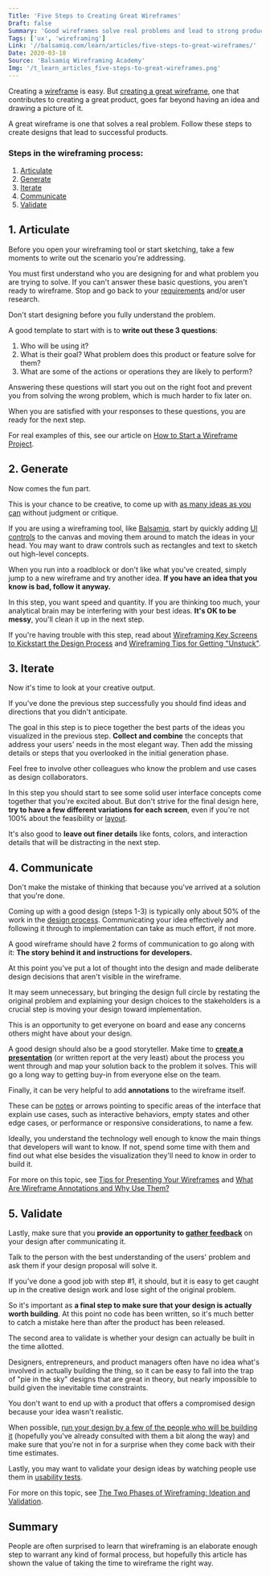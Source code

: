 ```yaml
---
Title: 'Five Steps to Creating Great Wireframes'
Draft: false
Summary: 'Good wireframes solve real problems and lead to strong products. From writing out the scenario to gathering inputs, here is a proven path to a great website or app.'
Tags: ['ux', 'wireframing']
Link: '//balsamiq.com/learn/articles/five-steps-to-great-wireframes/'
Date: 2020-03-18
Source: 'Balsamiq Wireframing Academy'
Img: '/t_learn_articles_five-steps-to-great-wireframes.png'
---
```


Creating a [wireframe](https://balsamiq.com/learn/articles/what-are-wireframes/) is easy. But [creating a great wireframe](https://balsamiq.com/learn/articles/ten-principles-effective-wireframes/), one that contributes to creating a great product, goes far beyond having an idea and drawing a picture of it.

A great wireframe is one that solves a real problem. Follow these steps to create designs that lead to successful products.

### Steps in the wireframing process:

1.  [Articulate](#1-articulate)
2.  [Generate](#2-generate)
3.  [Iterate](#3-iterate)
4.  [Communicate](#4-communicate)
5.  [Validate](#5-validate)

1\. Articulate
--------------

Before you open your wireframing tool or start sketching, take a few moments to write out the scenario you're addressing.

You must first understand who you are designing for and what problem you are trying to solve. If you can't answer these basic questions, you aren't ready to wireframe. Stop and go back to your [requirements](https://balsamiq.com/learn/courses/intro-to-ui-design/creating-software-guide/#step-1-gather-requirements) and/or user research.

Don't start designing before you fully understand the problem.

A good template to start with is to **write out these 3 questions**:

1.  Who will be using it?
2.  What is their goal? What problem does this product or feature solve for them?
3.  What are some of the actions or operations they are likely to perform?

Answering these questions will start you out on the right foot and prevent you from solving the wrong problem, which is much harder to fix later on.

When you are satisfied with your responses to these questions, you are ready for the next step.

For real examples of this, see our article on [How to Start a Wireframe Project](https://balsamiq.com/learn/articles/how-to-start-a-wireframe/).


2\. Generate
------------

Now comes the fun part.

This is your chance to be creative, to come up with [as many ideas as you can](https://balsamiq.com/learn/courses/intro-to-ui-design/creating-software-guide/#step-2-sketch-out-ideas) without judgment or critique.

If you are using a wireframing tool, like [Balsamiq](https://balsamiq.com/wireframes/), start by quickly adding [UI controls](https://balsamiq.com/learn/courses/intro-to-ui-design/ui-controls/) to the canvas and moving them around to match the ideas in your head. You may want to draw controls such as rectangles and text to sketch out high-level concepts.

When you run into a roadblock or don't like what you've created, simply jump to a new wireframe and try another idea. **If you have an idea that you know is bad, follow it anyway.**

In this step, you want speed and quantity. If you are thinking too much, your analytical brain may be interfering with your best ideas. **It's OK to be messy**, you'll clean it up in the next step.

If you're having trouble with this step, read about [Wireframing Key Screens to Kickstart the Design Process](https://balsamiq.com/learn/articles/wireframing-key-screens/) and [Wireframing Tips for Getting "Unstuck"](https://balsamiq.com/learn/articles/wireframing-tips-for-getting-unstuck/).


3\. Iterate
-----------

Now it's time to look at your creative output.

If you've done the previous step successfully you should find ideas and directions that you didn't anticipate.

The goal in this step is to piece together the best parts of the ideas you visualized in the previous step. **Collect and combine** the concepts that address your users' needs in the most elegant way. Then add the missing details or steps that you overlooked in the initial generation phase.

Feel free to involve other colleagues who know the problem and use cases as design collaborators.

In this step you should start to see some solid user interface concepts come together that you're excited about. But don't strive for the final design here, **try to have a few different variations for each screen**, even if you're not 100% about the feasibility or [layout](https://balsamiq.com/learn/courses/designing-page-layout/).

It's also good to **leave out finer details** like fonts, colors, and interaction details that will be distracting in the next step.


4\. Communicate
---------------

Don't make the mistake of thinking that because you've arrived at a solution that you're done.

Coming up with a good design (steps 1-3) is typically only about 50% of the work in the [design process](https://balsamiq.com/learn/courses/intro-to-ux-design/). Communicating your idea effectively and following it through to implementation can take as much effort, if not more.

A good wireframe should have 2 forms of communication to go along with it: **The story behind it and instructions for developers.**

At this point you've put a lot of thought into the design and made deliberate design decisions that aren't visible in the wireframe.

It may seem unnecessary, but bringing the design full circle by restating the original problem and explaining your design choices to the stakeholders is a crucial step is moving your design toward implementation.

This is an opportunity to get everyone on board and ease any concerns others might have about your design.

A good design should also be a good storyteller. Make time to **[create a presentation](https://balsamiq.com/learn/articles/tips-presenting-wireframes/)** (or written report at the very least) about the process you went through and map your solution back to the problem it solves. This will go a long way to getting buy-in from everyone else on the team.

Finally, it can be very helpful to add **annotations** to the wireframe itself.

These can be [notes](https://balsamiq.com/wireframes/cloud/docs/markup/) or arrows pointing to specific areas of the interface that explain use cases, such as interactive behaviors, empty states and other edge cases, or performance or responsive considerations, to name a few.

Ideally, you understand the technology well enough to know the main things that developers will want to know. If not, spend some time with them and find out what else besides the visualization they'll need to know in order to build it.

For more on this topic, see [Tips for Presenting Your Wireframes](https://balsamiq.com/learn/articles/tips-presenting-wireframes/) and [What Are Wireframe Annotations and Why Use Them?](https://balsamiq.com/learn/articles/wireframe-annotations/)


5\. Validate
------------

Lastly, make sure that you **provide an opportunity to [gather feedback](https://balsamiq.com/learn/articles/how-to-get-design-feedback/)** on your design after communicating it.

Talk to the person with the best understanding of the users' problem and ask them if your design proposal will solve it.

If you've done a good job with step #1, it should, but it is easy to get caught up in the creative design work and lose sight of the original problem.

So it's important as **a final step to make sure that your design is actually worth building**. At this point no code has been written, so it's much better to catch a mistake here than after the product has been released.

The second area to validate is whether your design can actually be built in the time allotted.

Designers, entrepreneurs, and product managers often have no idea what's involved in actually building the thing, so it can be easy to fall into the trap of "pie in the sky" designs that are great in theory, but nearly impossible to build given the inevitable time constraints.

You don't want to end up with a product that offers a compromised design because your idea wasn't realistic.

When possible, [run your design by a few of the people who will be building it](https://balsamiq.com/learn/courses/intro-to-ui-design/creating-software-guide/#step-3-submit-your-proposals-to-the-core-group) (hopefully you've already consulted with them a bit along the way) and make sure that you're not in for a surprise when they come back with their time estimates.

Lastly, you may want to validate your design ideas by watching people use them in [usability tests](https://balsamiq.com/learn/articles/usability-testing-wireframes/).

For more on this topic, see [The Two Phases of Wireframing: Ideation and Validation](https://balsamiq.com/learn/articles/wireframing-phases-ideation-validation/).


Summary
-------

People are often surprised to learn that wireframing is an elaborate enough step to warrant any kind of formal process, but hopefully this article has shown the value of taking the time to wireframe the right way.
